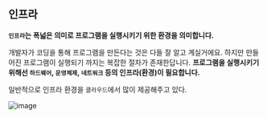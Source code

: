 ## 인프라
**`인프라`는 폭넓은 의미로 프로그램을 실행시키기 위한 환경을 의미합니다.**

개발자가 코딩을 통해 프로그램을 만든다는 것은 다들 잘 알고 계실거에요. 하지만 만들어진 프로그램이 실행되기 까지는 복잡한 절차가 존재한답니다. **프로그램을 실행시키기 위해선 `하드웨어`, `운영체제`, `네트워크` 등의 인프라(환경)이 필요합니다.**

일반적으로 인프라 환경을 `클라우드`에서 많이 제공해주고 있다.

![image](https://img1.daumcdn.net/thumb/R1280x0/?scode=mtistory2&fname=https%3A%2F%2Fblog.kakaocdn.net%2Fdn%2FbXDWz0%2FbtqM2HzGDdD%2FDqEMZoCLz90DxnfKIFZprK%2Fimg.jpg)